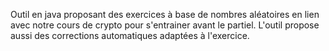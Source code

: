 Outil en java proposant des exercices à base de nombres aléatoires en lien avec notre cours de crypto pour s'entrainer avant le partiel.
L'outil propose aussi des corrections automatiques adaptées à l'exercice.
